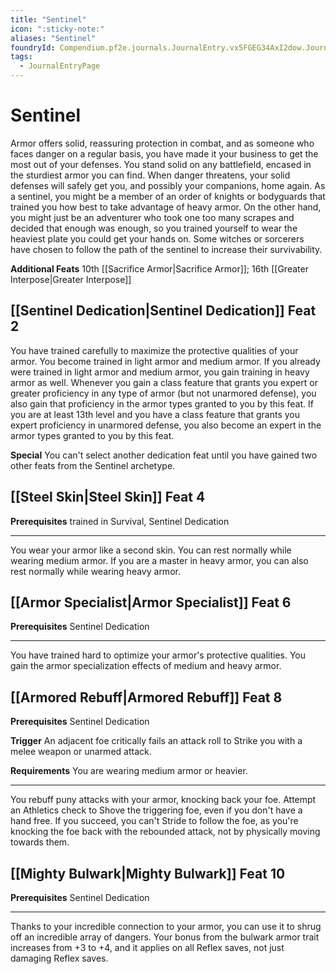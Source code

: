 ```yaml
---
title: "Sentinel"
icon: ":sticky-note:"
aliases: "Sentinel"
foundryId: Compendium.pf2e.journals.JournalEntry.vx5FGEG34AxI2dow.JournalEntryPage.TnD2hTWTyjGKlw9b
tags:
  - JournalEntryPage
---
```


# Sentinel
Armor offers solid, reassuring protection in combat, and as someone who faces danger on a regular basis, you have made it your business to get the most out of your defenses. You stand solid on any battlefield, encased in the sturdiest armor you can find. When danger threatens, your solid defenses will safely get you, and possibly your companions, home again. As a sentinel, you might be a member of an order of knights or bodyguards that trained you how best to take advantage of heavy armor. On the other hand, you might just be an adventurer who took one too many scrapes and decided that enough was enough, so you trained yourself to wear the heaviest plate you could get your hands on. Some witches or sorcerers have chosen to follow the path of the sentinel to increase their survivability.

**Additional Feats** 10th [[Sacrifice Armor|Sacrifice Armor]]; 16th [[Greater Interpose|Greater Interpose]]

## [[Sentinel Dedication|Sentinel Dedication]] Feat 2

You have trained carefully to maximize the protective qualities of your armor. You become trained in light armor and medium armor. If you already were trained in light armor and medium armor, you gain training in heavy armor as well. Whenever you gain a class feature that grants you expert or greater proficiency in any type of armor (but not unarmored defense), you also gain that proficiency in the armor types granted to you by this feat. If you are at least 13th level and you have a class feature that grants you expert proficiency in unarmored defense, you also become an expert in the armor types granted to you by this feat.

**Special** You can't select another dedication feat until you have gained two other feats from the Sentinel archetype.

## [[Steel Skin|Steel Skin]] Feat 4

**Prerequisites** trained in Survival, Sentinel Dedication

* * *

You wear your armor like a second skin. You can rest normally while wearing medium armor. If you are a master in heavy armor, you can also rest normally while wearing heavy armor.

## [[Armor Specialist|Armor Specialist]] Feat 6

**Prerequisites** Sentinel Dedication

* * *

You have trained hard to optimize your armor's protective qualities. You gain the armor specialization effects of medium and heavy armor.

## [[Armored Rebuff|Armored Rebuff]] Feat 8

**Prerequisites** Sentinel Dedication

**Trigger** An adjacent foe critically fails an attack roll to Strike you with a melee weapon or unarmed attack.

**Requirements** You are wearing medium armor or heavier.

* * *

You rebuff puny attacks with your armor, knocking back your foe. Attempt an Athletics check to Shove the triggering foe, even if you don't have a hand free. If you succeed, you can't Stride to follow the foe, as you're knocking the foe back with the rebounded attack, not by physically moving towards them.

## [[Mighty Bulwark|Mighty Bulwark]] Feat 10

**Prerequisites** Sentinel Dedication

* * *

Thanks to your incredible connection to your armor, you can use it to shrug off an incredible array of dangers. Your bonus from the bulwark armor trait increases from +3 to +4, and it applies on all Reflex saves, not just damaging Reflex saves.